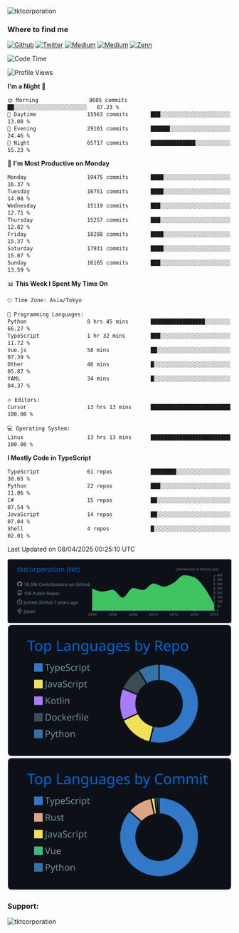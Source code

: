 <p align="left"> <img src="https://komarev.com/ghpvc/?username=tktcorporation&label=Profile%20views&color=0e75b6&style=flat" alt="tktcorporation" /> </p>

<h3>Where to find me</h3>
<p>
<a href="https://github.com/tktcorporation" target="_blank"><img alt="Github" src="https://img.shields.io/badge/GitHub-%2312100E.svg?&style=for-the-badge&logo=Github&logoColor=white" /></a>
<a href="https://twitter.com/tktcorporation" target="_blank"><img alt="Twitter" src="https://img.shields.io/badge/twitter-%231DA1F2.svg?&style=for-the-badge&logo=twitter&logoColor=white" /></a>
<a href="https://www.linkedin.com/in/tktcorporation" target="_blank"><img alt="Medium" src="https://img.shields.io/badge/linkdin-0a66c2.svg?&style=for-the-badge&logo=linkedin&logoColor=white" /></a>
<a href="https://qiita.com/tktcorporation" target="_blank"><img alt="Medium" src="https://img.shields.io/badge/qiita-55C500.svg?&style=for-the-badge&logo=qiita&logoColor=white" /></a>
<a href="https://zenn.dev/tktcorporation" target="_blank"><img alt="Zenn" src="https://img.shields.io/badge/Zenn-3EA8FF.svg?&style=for-the-badge&logo=Zenn&logoColor=white" /></a>
</p>
  
<!--START_SECTION:waka-->
![Code Time](http://img.shields.io/badge/Code%20Time-2%2C269%20hrs%2045%20mins-blue)

![Profile Views](http://img.shields.io/badge/Profile%20Views-0-blue)

**I'm a Night 🦉** 

```text
🌞 Morning                8605 commits        ██░░░░░░░░░░░░░░░░░░░░░░░   07.23 % 
🌆 Daytime                15563 commits       ███░░░░░░░░░░░░░░░░░░░░░░   13.08 % 
🌃 Evening                29101 commits       ██████░░░░░░░░░░░░░░░░░░░   24.46 % 
🌙 Night                  65717 commits       ██████████████░░░░░░░░░░░   55.23 % 
```
📅 **I'm Most Productive on Monday** 

```text
Monday                   19475 commits       ████░░░░░░░░░░░░░░░░░░░░░   16.37 % 
Tuesday                  16751 commits       ████░░░░░░░░░░░░░░░░░░░░░   14.08 % 
Wednesday                15119 commits       ███░░░░░░░░░░░░░░░░░░░░░░   12.71 % 
Thursday                 15257 commits       ███░░░░░░░░░░░░░░░░░░░░░░   12.82 % 
Friday                   18288 commits       ████░░░░░░░░░░░░░░░░░░░░░   15.37 % 
Saturday                 17931 commits       ████░░░░░░░░░░░░░░░░░░░░░   15.07 % 
Sunday                   16165 commits       ███░░░░░░░░░░░░░░░░░░░░░░   13.59 % 
```


📊 **This Week I Spent My Time On** 

```text
🕑︎ Time Zone: Asia/Tokyo

💬 Programming Languages: 
Python                   8 hrs 45 mins       █████████████████░░░░░░░░   66.27 % 
TypeScript               1 hr 32 mins        ███░░░░░░░░░░░░░░░░░░░░░░   11.72 % 
Vue.js                   58 mins             ██░░░░░░░░░░░░░░░░░░░░░░░   07.39 % 
Other                    46 mins             █░░░░░░░░░░░░░░░░░░░░░░░░   05.87 % 
YAML                     34 mins             █░░░░░░░░░░░░░░░░░░░░░░░░   04.37 % 

🔥 Editors: 
Cursor                   13 hrs 13 mins      █████████████████████████   100.00 % 

💻 Operating System: 
Linux                    13 hrs 13 mins      █████████████████████████   100.00 % 
```

**I Mostly Code in TypeScript** 

```text
TypeScript               61 repos            ████████░░░░░░░░░░░░░░░░░   30.65 % 
Python                   22 repos            ███░░░░░░░░░░░░░░░░░░░░░░   11.06 % 
C#                       15 repos            ██░░░░░░░░░░░░░░░░░░░░░░░   07.54 % 
JavaScript               14 repos            ██░░░░░░░░░░░░░░░░░░░░░░░   07.04 % 
Shell                    4 repos             █░░░░░░░░░░░░░░░░░░░░░░░░   02.01 % 
```




 Last Updated on 08/04/2025 00:25:10 UTC
<!--END_SECTION:waka-->

[![](https://raw.githubusercontent.com/tktcorporation/tktcorporation/master/profile-summary-card-output/github_dark/0-profile-details.svg)](https://github.com/vn7n24fzkq/github-profile-summary-cards)
[![](https://raw.githubusercontent.com/tktcorporation/tktcorporation/master/profile-summary-card-output/github_dark/1-repos-per-language.svg)](https://github.com/vn7n24fzkq/github-profile-summary-cards) [![](https://raw.githubusercontent.com/tktcorporation/tktcorporation/master/profile-summary-card-output/github_dark/2-most-commit-language.svg)](https://github.com/vn7n24fzkq/github-profile-summary-cards)

<h3 align="left">Support:</h3>
<p><a href="https://www.buymeacoffee.com/tktcorporation"> <img align="left" src="https://cdn.buymeacoffee.com/buttons/v2/default-yellow.png" height="50" width="210" alt="tktcorporation" /></a></p><br><br>
